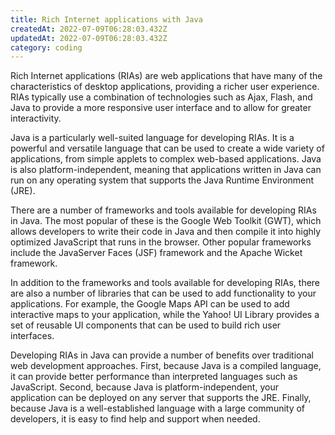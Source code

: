 ```yaml
---
title: Rich Internet applications with Java
createdAt: 2022-07-09T06:28:03.432Z
updatedAt: 2022-07-09T06:28:03.432Z
category: coding
---
```


Rich Internet applications (RIAs) are web applications that have many of the characteristics of desktop applications, providing a richer user experience. RIAs typically use a combination of technologies such as Ajax, Flash, and Java to provide a more responsive user interface and to allow for greater interactivity.

Java is a particularly well-suited language for developing RIAs. It is a powerful and versatile language that can be used to create a wide variety of applications, from simple applets to complex web-based applications. Java is also platform-independent, meaning that applications written in Java can run on any operating system that supports the Java Runtime Environment (JRE).

There are a number of frameworks and tools available for developing RIAs in Java. The most popular of these is the Google Web Toolkit (GWT), which allows developers to write their code in Java and then compile it into highly optimized JavaScript that runs in the browser. Other popular frameworks include the JavaServer Faces (JSF) framework and the Apache Wicket framework.

In addition to the frameworks and tools available for developing RIAs, there are also a number of libraries that can be used to add functionality to your applications. For example, the Google Maps API can be used to add interactive maps to your application, while the Yahoo! UI Library provides a set of reusable UI components that can be used to build rich user interfaces.

Developing RIAs in Java can provide a number of benefits over traditional web development approaches. First, because Java is a compiled language, it can provide better performance than interpreted languages such as JavaScript. Second, because Java is platform-independent, your application can be deployed on any server that supports the JRE. Finally, because Java is a well-established language with a large community of developers, it is easy to find help and support when needed.

